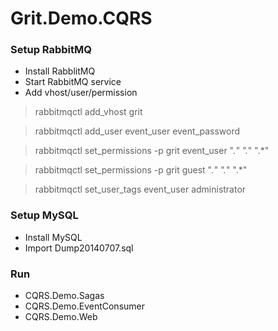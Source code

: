 # Grit.Demo.CQRS #

### Setup RabbitMQ ###

* Install RabblitMQ
* Start RabbitMQ service
* Add vhost/user/permission

>rabbitmqctl add_vhost grit

>rabbitmqctl add_user event_user event_password

>rabbitmqctl set_permissions -p grit event_user ".*" ".*" ".*"

>rabbitmqctl set_permissions -p grit guest ".*" ".*" ".*"

>rabbitmqctl set_user_tags event_user administrator

### Setup MySQL ###

* Install MySQL
* Import Dump20140707.sql

### Run ###

* CQRS.Demo.Sagas
* CQRS.Demo.EventConsumer
* CQRS.Demo.Web
